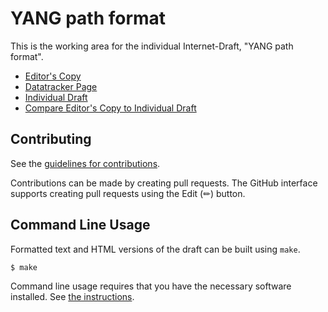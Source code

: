 <!-- regenerate: on (set to off if you edit this file) -->

# YANG path format

This is the working area for the individual Internet-Draft, "YANG path format".

* [Editor's Copy](https://jgcumming.github.io/draft-jgc-netmod-yang-path/#go.draft-jgc-netmod-yang-path.html)
* [Datatracker Page](https://datatracker.ietf.org/doc/draft-jgc-netmod-yang-path)
* [Individual Draft](https://datatracker.ietf.org/doc/html/draft-jgc-netmod-yang-path)
* [Compare Editor's Copy to Individual Draft](https://jgcumming.github.io/draft-jgc-netmod-yang-path/#go.draft-jgc-netmod-yang-path.diff)


## Contributing

See the
[guidelines for contributions](https://github.com/jgcumming/draft-jgc-netmod-yang-path/blob/main/CONTRIBUTING.md).

Contributions can be made by creating pull requests.
The GitHub interface supports creating pull requests using the Edit (✏) button.


## Command Line Usage

Formatted text and HTML versions of the draft can be built using `make`.

```sh
$ make
```

Command line usage requires that you have the necessary software installed.  See
[the instructions](https://github.com/martinthomson/i-d-template/blob/main/doc/SETUP.md).

